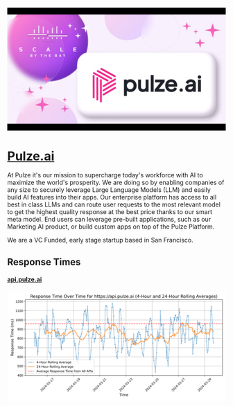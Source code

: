[![Visit Pulze.ai](imagePreview.jpg)](https://www.pulze.ai)

# [Pulze.ai](https://www.pulze.ai)

At Pulze it's our mission to supercharge today's workforce with AI to maximize the world's prosperity. We are doing so by enabling companies of any size to securely leverage Large Language Models (LLM) and easily build AI features into their apps. Our enterprise platform has access to all best in class LLMs and can route user requests to the most relevant model to get the highest quality response at the best price thanks to our smart meta model. End users can leverage pre-built applications, such as our Marketing AI product, or build custom apps on top of the Pulze Platform.

We are a VC Funded, early stage startup based in San Francisco.

## Response Times

#### [api.pulze.ai](https://api.pulze.ai)

![api.pulze.ai](response-time-charts/6170692e70756c7a652e6169.svg)

